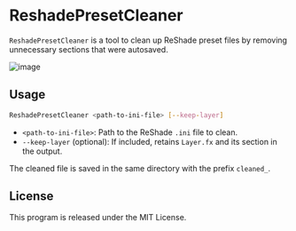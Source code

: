 # ReshadePresetCleaner

`ReshadePresetCleaner` is a tool to clean up ReShade preset files by removing unnecessary sections that were autosaved.

![image](https://files.catbox.moe/93592b.png)

## Usage

```sh
ReshadePresetCleaner <path-to-ini-file> [--keep-layer]
```

- `<path-to-ini-file>`: Path to the ReShade `.ini` file to clean.
- `--keep-layer` (optional): If included, retains `Layer.fx` and its section in the output.

The cleaned file is saved in the same directory with the prefix `cleaned_`.

## License
This program is released under the MIT License.
